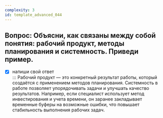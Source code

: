 ```yaml
---
complexity: 3
id: template_advanced_044
---
```

## Вопрос: Объясни, как связаны между собой понятия: рабочий продукт, методы планирования и системность. Приведи пример.

- [x] напиши свой ответ  
  ::: Рабочий продукт — это конкретный результат работы, который создаётся с применением методов планирования. Системность в работе позволяет упорядочивать задачи и улучшать качество результатов. Например, если специалист использует метод инвестирования и учета времени, он заранее закладывает временные буферы на возможные ошибки, что повышает стабильность выполнения рабочих задач.